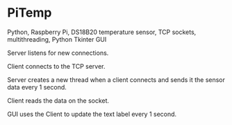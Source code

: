 # PiTemp
Python, Raspberry Pi, DS18B20 temperature sensor, TCP sockets, multithreading, Python Tkinter GUI

Server listens for new connections.

Client connects to the TCP server.

Server creates a new thread when a client connects and sends it the sensor data every 1 second.

Client reads the data on the socket. 

GUI uses the Client to update the text label every 1 second. 
